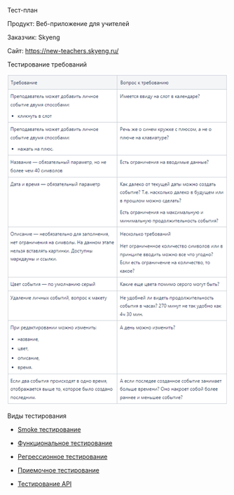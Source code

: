Тест-план

Продукт: Веб-приложение для учителей

Заказчик: Skyeng

Сайт: https://new-teachers.skyeng.ru/

Тестирование требований

![](/documents/pic/Requirements_testing.png)

Виды тестирования

- [Smoke тестирование](https://github.com/RuslanPir/QA_Ingener_portfolio/blob/947509a6081e2c730aee0cb695a70672a36c3dab/documents/pic/Smoke_TC.png)

- [Функциональное тестирование](https://github.com/RuslanPir/QA_Ingener_portfolio/blob/947509a6081e2c730aee0cb695a70672a36c3dab/documents/Functional_testing.pdf)

- [Регрессионное тестирование](https://github.com/RuslanPir/QA_Ingener_portfolio/blob/947509a6081e2c730aee0cb695a70672a36c3dab/documents/Regression_testing.pdf)

- [Приемочное тестирование](https://github.com/RuslanPir/QA_Ingener_portfolio/blob/947509a6081e2c730aee0cb695a70672a36c3dab/documents/pic/Acceptance_TC.png)

- [Тестирование API](https://github.com/RuslanPir/QA_Ingener_portfolio/blob/f06023a6171462a47ac445795cff707ce1433f4d/documents/API_testing.md)
